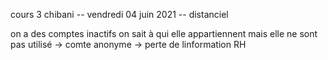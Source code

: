cours 3 chibani -- vendredi 04 juin 2021 -- distanciel

on a des comptes inactifs
on sait à qui elle appartiennent mais elle ne sont pas utilisé -> comte anonyme -> perte de linformation RH